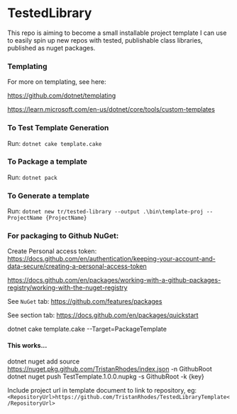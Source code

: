 # TestedLibrary

This repo is aiming to become a small installable project template I can use to easily spin up new repos with tested, publishable class libraries, published as nuget packages.

### Templating

For more on templating, see here:

https://github.com/dotnet/templating

https://learn.microsoft.com/en-us/dotnet/core/tools/custom-templates


### To Test Template Generation
Run: `dotnet cake template.cake`

### To Package a template
Run: `dotnet pack`

### To Generate a template
Run: `dotnet new tr/tested-library --output .\bin\template-proj --ProjectName {ProjectName}`

### For packaging to Github NuGet:

Create Personal access token: https://docs.github.com/en/authentication/keeping-your-account-and-data-secure/creating-a-personal-access-token

https://docs.github.com/en/packages/working-with-a-github-packages-registry/working-with-the-nuget-registry

See `NuGet` tab: https://github.com/features/packages

See section tab: https://docs.github.com/en/packages/quickstart

dotnet cake template.cake --Target=PackageTemplate

#### This works...
dotnet nuget add source https://nuget.pkg.github.com/TristanRhodes/index.json -n GithubRoot
dotnet nuget push TestTemplate.1.0.0.nupkg -s GithubRoot -k {key}

Include project url in template document to link to repository, eg:
`<RepositoryUrl>https://github.com/TristanRhodes/TestedLibraryTemplate</RepositoryUrl>`